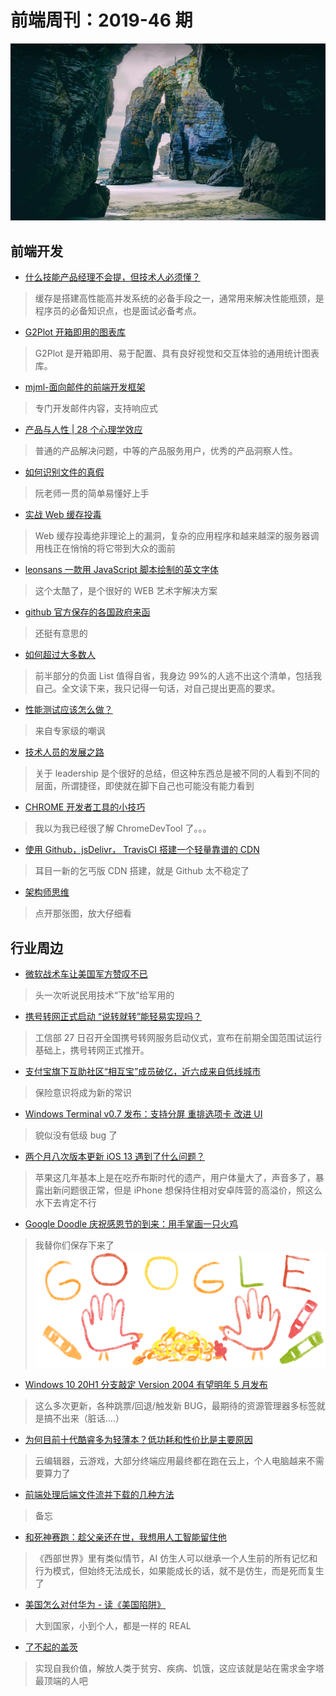 # 前端周刊：2019-46 期

[![](../img/bing/20191128.png?imageMogr2/thumbnail/960x)](https://cn.bing.com/search?q=Las+Catedrales海滩)

## 前端开发

- [什么技能产品经理不会提，但技术人必须懂？](https://mp.weixin.qq.com/s?__biz=MzIzOTU0NTQ0MA==&mid=2247492440&idx=1&sn=054c2f8bc65cfbfc5e2ccff8d98d1fae)

> 缓存是搭建高性能高并发系统的必备手段之一，通常用来解决性能瓶颈，是程序员的必备知识点，也是面试必备考点。

- [G2Plot 开箱即用的图表库](https://antv-g2plot.gitee.io/zh)

> G2Plot 是开箱即用、易于配置、具有良好视觉和交互体验的通用统计图表库。

- [mjml-面向邮件的前端开发框架](https://mjml.io/)

> 专门开发邮件内容，支持响应式

- [产品与人性 | 28 个心理学效应](https://www.yuque.com/xuyingxiniot/way/of6ewg)

> 普通的产品解决问题，中等的产品服务用户，优秀的产品洞察人性。

- [如何识别文件的真假](http://www.ruanyifeng.com/blog/2019/11/hash-sum.html)

> 阮老师一贯的简单易懂好上手

- [实战 Web 缓存投毒](https://www.cnblogs.com/linuxsec/articles/10626246.html)

> Web 缓存投毒绝非理论上的漏洞，复杂的应用程序和越来越深的服务器调用栈正在悄悄的将它带到大众的面前

- [leonsans 一款用 JavaScript 脚本绘制的英文字体](https://github.com/cmiscm/leonsans)

> 这个太酷了，是个很好的 WEB 艺术字解决方案

- [github 官方保存的各国政府来函](https://github.com/github/gov-takedowns)

> 还挺有意思的

- [如何超过大多数人](https://coolshell.cn/articles/19464.html)

> 前半部分的负面 List 值得自省，我身边 99%的人逃不出这个清单，包括我自己。全文读下来，我只记得一句话，对自己提出更高的要求。

- [性能测试应该怎么做？](https://coolshell.cn/articles/17381.html)

> 来自专家级的嘲讽

- [技术人员的发展之路](https://coolshell.cn/articles/17583.html)

> 关于 leadership 是个很好的总结，但这种东西总是被不同的人看到不同的层面，所谓捷径，即使就在脚下自己也可能没有能力看到

- [CHROME 开发者工具的小技巧](https://coolshell.cn/articles/17634.html)

> 我以为我已经很了解 ChromeDevTool 了。。。

- [使用 Github，jsDelivr， TravisCI 搭建一个轻量靠谱的 CDN](https://chi.miantiao.me/make-a-cdn-by-github-jsdelivr-travisci/)

> 耳目一新的乞丐版 CDN 搭建，就是 Github 太不稳定了

- [架构师思维](https://limboy.me/tech/2019/02/16/architect-mindset.html)

> 点开那张图，放大仔细看

## 行业周边

- [微软战术车让美国军方赞叹不已](https://www.cnbeta.com/articles/tech/915455.htm)

> 头一次听说民用技术“下放”给军用的

- [携号转网正式启动 “说转就转”能轻易实现吗？](https://www.cnbeta.com/articles/tech/915443.htm)

> 工信部 27 日召开全国携号转网服务启动仪式，宣布在前期全国范围试运行基础上，携号转网正式推开。

- [支付宝旗下互助社区“相互宝”成员破亿，近六成来自低线城市](https://www.cnbeta.com/articles/tech/915419.htm)

> 保险意识将成为新的常识

- [Windows Terminal v0.7 发布：支持分屏 重排选项卡 改进 UI](https://www.cnbeta.com/articles/soft/915231.htm)

> 貌似没有低级 bug 了

- [两个月八次版本更新 iOS 13 遇到了什么问题？](https://www.cnbeta.com/articles/tech/915509.htm)

> 苹果这几年基本上是在吃乔布斯时代的遗产，用户体量大了，声音多了，暴露出新问题很正常，但是 iPhone 想保持住相对安卓阵营的高溢价，照这么水下去肯定不行

- [Google Doodle 庆祝感恩节的到来：用手掌画一只火鸡](https://www.google.com/)

> 我替你们保存下来了
> ![](../img/a/thanksgiving-2019-4655543279943680-law.gif)

- [Windows 10 20H1 分支敲定 Version 2004 有望明年 5 月发布](https://www.cnbeta.com/articles/tech/915599.htm)

> 这么多次更新，各种跳票/回退/触发新 BUG，最期待的资源管理器多标签就是搞不出来（脏话....）

- [为何目前十代酷睿多为轻薄本？低功耗和性价比是主要原因](https://www.cnbeta.com/articles/tech/915527.htm)

> 云编辑器，云游戏，大部分终端应用最终都在跑在云上，个人电脑越来不需要算力了

- [前端处理后端文件流并下载的几种方法](https://blog.csdn.net/weixin_42292748/article/details/85060227)

> 备忘

- [和死神赛跑：趁父亲还在世，我想用人工智能留住他](https://mp.weixin.qq.com/s/yVcCRpIrCN-O8eekJYNzmw)

> 《西部世界》里有类似情节，AI 仿生人可以继承一个人生前的所有记忆和行为模式，但始终无法成长，如果能成长的话，就不是仿生，而是死而复生了

- [美国怎么对付华为 - 读《美国陷阱》](http://blog.devtang.com/2019/08/04/American-trap/)

> 大到国家，小到个人，都是一样的 REAL

- [了不起的盖茨](https://limboy.me/essay/2019/10/01/the-great-gates.html)

> 实现自我价值，解放人类于贫穷、疾病、饥饿，这应该就是站在需求金字塔最顶端的人吧
